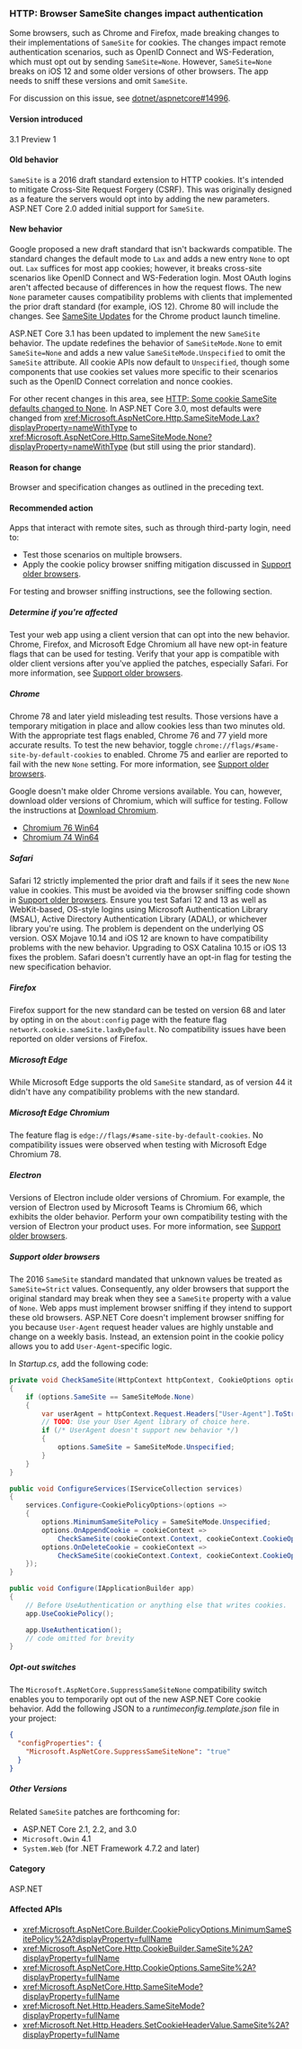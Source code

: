 ### HTTP: Browser SameSite changes impact authentication

Some browsers, such as Chrome and Firefox, made breaking changes to their implementations of `SameSite` for cookies. The changes impact remote authentication scenarios, such as OpenID Connect and WS-Federation, which must opt out by sending `SameSite=None`. However, `SameSite=None` breaks on iOS 12 and some older versions of other browsers. The app needs to sniff these versions and omit `SameSite`.

For discussion on this issue, see [dotnet/aspnetcore#14996](https://github.com/dotnet/aspnetcore/issues/14996).

#### Version introduced

3.1 Preview 1

#### Old behavior

`SameSite` is a 2016 draft standard extension to HTTP cookies. It's intended to mitigate Cross-Site Request Forgery (CSRF). This was originally designed as a feature the servers would opt into by adding the new parameters. ASP.NET Core 2.0 added initial support for `SameSite`.

#### New behavior

Google proposed a new draft standard that isn't backwards compatible. The standard changes the default mode to `Lax` and adds a new entry `None` to opt out. `Lax` suffices for most app cookies; however, it breaks cross-site scenarios like OpenID Connect and WS-Federation login. Most OAuth logins aren't affected because of differences in how the request flows. The new `None` parameter causes compatibility problems with clients that implemented the prior draft standard (for example, iOS 12). Chrome 80 will include the changes. See [SameSite Updates](https://www.chromium.org/updates/same-site) for the Chrome product launch timeline.

ASP.NET Core 3.1 has been updated to implement the new `SameSite` behavior. The update redefines the behavior of `SameSiteMode.None` to emit `SameSite=None` and adds a new value `SameSiteMode.Unspecified` to omit the `SameSite` attribute. All cookie APIs now default to `Unspecified`, though some components that use cookies set values more specific to their scenarios such as the OpenID Connect correlation and nonce cookies.

For other recent changes in this area, see [HTTP: Some cookie SameSite defaults changed to None](/dotnet/core/compatibility/2.2-3.0#http-some-cookie-samesite-defaults-changed-to-none). In ASP.NET Core 3.0, most defaults were changed from <xref:Microsoft.AspNetCore.Http.SameSiteMode.Lax?displayProperty=nameWithType> to <xref:Microsoft.AspNetCore.Http.SameSiteMode.None?displayProperty=nameWithType> (but still using the prior standard).

#### Reason for change

Browser and specification changes as outlined in the preceding text.

#### Recommended action

Apps that interact with remote sites, such as through third-party login, need to:

* Test those scenarios on multiple browsers.
* Apply the cookie policy browser sniffing mitigation discussed in [Support older browsers](#support-older-browsers).

For testing and browser sniffing instructions, see the following section.

##### Determine if you're affected

Test your web app using a client version that can opt into the new behavior. Chrome, Firefox, and Microsoft Edge Chromium all have new opt-in feature flags that can be used for testing. Verify that your app is compatible with older client versions after you've applied the patches, especially Safari. For more information, see [Support older browsers](#support-older-browsers).

##### Chrome

Chrome 78 and later yield misleading test results. Those versions have a temporary mitigation in place and allow cookies less than two minutes old. With the appropriate test flags enabled, Chrome 76 and 77 yield more accurate results. To test the new behavior, toggle `chrome://flags/#same-site-by-default-cookies` to enabled. Chrome 75 and earlier are reported to fail with the new `None` setting. For more information, see [Support older browsers](#support-older-browsers).

Google doesn't make older Chrome versions available. You can, however, download older versions of Chromium, which will suffice for testing. Follow the instructions at [Download Chromium](https://www.chromium.org/getting-involved/download-chromium).

* [Chromium 76 Win64](https://commondatastorage.googleapis.com/chromium-browser-snapshots/index.html?prefix=Win_x64/664998/)
* [Chromium 74 Win64](https://commondatastorage.googleapis.com/chromium-browser-snapshots/index.html?prefix=Win_x64/638880/)

##### Safari

Safari 12 strictly implemented the prior draft and fails if it sees the new `None` value in cookies. This must be avoided via the browser sniffing code shown in [Support older browsers](#support-older-browsers). Ensure you test Safari 12 and 13 as well as WebKit-based, OS-style logins using Microsoft Authentication Library (MSAL), Active Directory Authentication Library (ADAL), or whichever library you're using. The problem is dependent on the underlying OS version. OSX Mojave 10.14 and iOS 12 are known to have compatibility problems with the new behavior. Upgrading to OSX Catalina 10.15 or iOS 13 fixes the problem. Safari doesn't currently have an opt-in flag for testing the new specification behavior.

##### Firefox

Firefox support for the new standard can be tested on version 68 and later by opting in on the `about:config` page with the feature flag `network.cookie.sameSite.laxByDefault`. No compatibility issues have been reported on older versions of Firefox.

##### Microsoft Edge

While Microsoft Edge supports the old `SameSite` standard, as of version 44 it didn't have any compatibility problems with the new standard.

##### Microsoft Edge Chromium

The feature flag is `edge://flags/#same-site-by-default-cookies`. No compatibility issues were observed when testing with Microsoft Edge Chromium 78.

##### Electron

Versions of Electron include older versions of Chromium. For example, the version of Electron used by Microsoft Teams is Chromium 66, which exhibits the older behavior. Perform your own compatibility testing with the version of Electron your product uses. For more information, see [Support older browsers](#support-older-browsers).

##### Support older browsers

The 2016 `SameSite` standard mandated that unknown values be treated as `SameSite=Strict` values. Consequently, any older browsers that support the original standard may break when they see a `SameSite` property with a value of `None`. Web apps must implement browser sniffing if they intend to support these old browsers. ASP.NET Core doesn't implement browser sniffing for you because `User-Agent` request header values are highly unstable and change on a weekly basis. Instead, an extension point in the cookie policy allows you to add `User-Agent`-specific logic.

In *Startup.cs*, add the following code:

```csharp
private void CheckSameSite(HttpContext httpContext, CookieOptions options)
{
    if (options.SameSite == SameSiteMode.None)
    {
        var userAgent = httpContext.Request.Headers["User-Agent"].ToString();
        // TODO: Use your User Agent library of choice here.
        if (/* UserAgent doesn't support new behavior */)
        {
            options.SameSite = SameSiteMode.Unspecified;
        }
    }
}

public void ConfigureServices(IServiceCollection services)
{
    services.Configure<CookiePolicyOptions>(options =>
    {
        options.MinimumSameSitePolicy = SameSiteMode.Unspecified;
        options.OnAppendCookie = cookieContext =>
            CheckSameSite(cookieContext.Context, cookieContext.CookieOptions);
        options.OnDeleteCookie = cookieContext =>
            CheckSameSite(cookieContext.Context, cookieContext.CookieOptions);
    });
}

public void Configure(IApplicationBuilder app)
{
    // Before UseAuthentication or anything else that writes cookies.
    app.UseCookiePolicy();

    app.UseAuthentication();
    // code omitted for brevity
}
```

##### Opt-out switches

The `Microsoft.AspNetCore.SuppressSameSiteNone` compatibility switch enables you to temporarily opt out of the new ASP.NET Core cookie behavior. Add the following JSON to a *runtimeconfig.template.json* file in your project:

```json
{
  "configProperties": {
    "Microsoft.AspNetCore.SuppressSameSiteNone": "true"
  }
}
```

##### Other Versions

Related `SameSite` patches are forthcoming for:

* ASP.NET Core 2.1, 2.2, and 3.0
* `Microsoft.Owin` 4.1
* `System.Web` (for .NET Framework 4.7.2 and later)

#### Category

ASP.NET

#### Affected APIs

- <xref:Microsoft.AspNetCore.Builder.CookiePolicyOptions.MinimumSameSitePolicy%2A?displayProperty=fullName>
- <xref:Microsoft.AspNetCore.Http.CookieBuilder.SameSite%2A?displayProperty=fullName>
- <xref:Microsoft.AspNetCore.Http.CookieOptions.SameSite%2A?displayProperty=fullName>
- <xref:Microsoft.AspNetCore.Http.SameSiteMode?displayProperty=fullName>
- <xref:Microsoft.Net.Http.Headers.SameSiteMode?displayProperty=fullName>
- <xref:Microsoft.Net.Http.Headers.SetCookieHeaderValue.SameSite%2A?displayProperty=fullName>

<!--

#### Affected APIs

- `Overload:Microsoft.AspNetCore.Builder.CookiePolicyOptions.MinimumSameSitePolicy`
- `Overload:Microsoft.AspNetCore.Http.CookieBuilder.SameSite`
- `Overload:Microsoft.AspNetCore.Http.CookieOptions.SameSite`
- `T:Microsoft.AspNetCore.Http.SameSiteMode`
- `T:Microsoft.Net.Http.Headers.SameSiteMode`
- `Overload:Microsoft.Net.Http.Headers.SetCookieHeaderValue.SameSite`

-->
